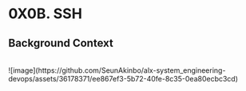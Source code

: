 <h1>0X0B. SSH</h1>

<h2>Background Context</h2><br>
<img>![image](https://github.com/SeunAkinbo/alx-system_engineering-devops/assets/36178371/ee867ef3-5b72-40fe-8c35-0ea80ecbc3cd)
